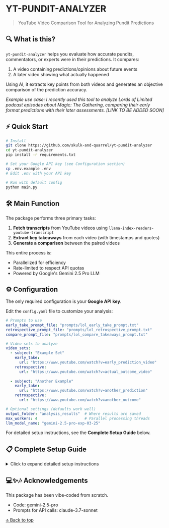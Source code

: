# YT-PUNDIT-ANALYZER

> YouTube Video Comparison Tool for Analyzing Pundit Predictions

## 🔍 What is this?

`yt-pundit-analyzer` helps you evaluate how accurate pundits, commentators, or experts were in their predictions. It compares:

1. A video containing predictions/opinions about future events
2. A later video showing what actually happened

Using AI, it extracts key points from both videos and generates an objective comparison of the prediction accuracy.

*Example use case: I recently used this tool to analyze Lords of Limited podcast episodes about Magic: The Gathering, comparing their early format predictions with their later assessments. [LINK TO BE ADDED SOON]*

## ⚡ Quick Start

```bash
# Install
git clone https://github.com/skulk-and-quarrel/yt-pundit-analyzer
cd yt-pundit-analyzer
pip install -r requirements.txt

# Set your Google API key (see Configuration section)
cp .env.example .env
# Edit .env with your API key

# Run with default config
python main.py
```

## 🛠️ Main Function

The package performs three primary tasks:

1. **Fetch transcripts** from YouTube videos using `llama-index-readers-youtube-transcript`
2. **Extract key takeaways** from each video (with timestamps and quotes)
3. **Generate a comparison** between the paired videos

This entire process is:
- Parallelized for efficiency
- Rate-limited to respect API quotas
- Powered by Google's Gemini 2.5 Pro LLM

## ⚙️ Configuration

The only required configuration is your **Google API key**. 

Edit the `config.yaml` file to customize your analysis:

```yaml
# Prompts to use
early_take_prompt_file: "prompts/lol_early_take_prompt.txt"
retrospective_prompt_file: "prompts/lol_retrospective_prompt.txt"
compare_prompt_file: "prompts/lol_compare_takeaways_prompt.txt"

# Video sets to analyze
video_sets:
  - subject: "Example Set"
    early_take:
      url: "https://www.youtube.com/watch?v=early_prediction_video"
    retrospective:
      url: "https://www.youtube.com/watch?v=actual_outcome_video"
  
  - subject: "Another Example"
    early_take:
      url: "https://www.youtube.com/watch?v=another_prediction"
    retrospective:
      url: "https://www.youtube.com/watch?v=another_outcome"

# Optional settings (defaults work well)
output_folder: "analysis_results"  # Where results are saved
max_workers: 4                     # Parallel processing threads
llm_model_name: "gemini-2.5-pro-exp-03-25"
```

For detailed setup instructions, see the **Complete Setup Guide** below.

## 📋 Complete Setup Guide

<details>
<summary>Click to expand detailed setup instructions</summary>

### Prerequisites

- Python 3.8 or higher
- A Google API key with access to Gemini models

### Step 1: Installation

```bash
# Clone the repository
git clone https://github.com/skulk-and-quarrel/yt-pundit-analyzer
cd yt-pundit-analyzer

# Set up a virtual environment (recommended)
python -m venv venv

# Activate the virtual environment
# On Windows:
venv\Scripts\activate
# On macOS/Linux:
source venv/bin/activate

# Install dependencies
pip install -r requirements.txt
```

### Step 2: API Key Configuration

**Option 1: Environment Variables (Recommended)**
1. Copy the example environment file:
   ```bash
   cp .env.example .env
   ```
2. Edit the `.env` file and replace `"YOUR_GOOGLE_API_KEY_HERE"` with your actual key
3. Add `.env` to your `.gitignore` to prevent accidentally sharing your key

**Option 2: Config File (Less Secure)**
1. Open `config.yaml`
2. Uncomment the `google_api_key` line
3. Add your API key directly in the file

### Step 3: Configure Video Sets

Edit the `config.yaml` file to specify which videos to compare:

```yaml
video_sets:
  - subject: "Set Name"  # A descriptive name for this comparison set
    early_take:
      url: "https://www.youtube.com/watch?v=prediction_video"
    retrospective:
      url: "https://www.youtube.com/watch?v=outcome_video"
```

Each set needs:
1. A descriptive `subject` (e.g., "Magic Set Analysis")
2. An `early_take` URL (the prediction/speculation video)
3. A `retrospective` URL (the actual outcome video)

### Step 4: Advanced Configuration (Optional)

In `config.yaml`, you can also adjust:

- **Output Settings**:
  ```yaml
  output_folder: "analysis_results"  # Where results are saved
  max_workers: 4                     # Parallel processing threads
  ```

- **API Rate Limiting**:
  ```yaml
  rate_limit_calls: 5    # Number of API calls
  rate_limit_period: 60  # Time period in seconds
  ```

- **LLM Model**:
  ```yaml
  llm_model_name: "gemini-2.5-pro-exp-03-25"  # Specify Gemini model version
  ```

- **Custom Prompts**: Configure paths to your prompt files:
  ```yaml
  early_take_prompt_file: "prompts/lol_early_take_prompt.txt"
  retrospective_prompt_file: "prompts/lol_retrospective_prompt.txt"
  compare_prompt_file: "prompts/lol_compare_takeaways_prompt.txt"
  ```

### Step 5: Run the Analysis

```bash
python main.py
```

Or specify a custom config location:

```bash
python main.py --config path/to/your_config.yaml
```

### Output

Results will be saved in the `output_folder` directory, with one file per video pair.

</details>

## 💻✨🎶 Acknowledgements

This package has been vibe-coded from scratch.
- Code: gemini-2.5-pro
- Prompts for API calls: claude-3.7-sonnet

[🔝 Back to top](#yt-pundit-analyzer)